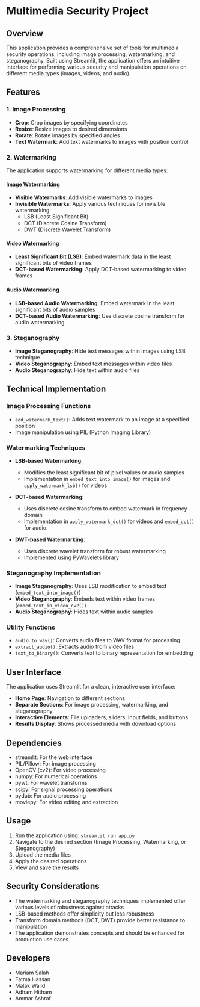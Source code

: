 # Multimedia Security Project

## Overview
This application provides a comprehensive set of tools for multimedia security operations, including image processing, watermarking, and steganography. Built using Streamlit, the application offers an intuitive interface for performing various security and manipulation operations on different media types (images, videos, and audio).

## Features

### 1. Image Processing
- **Crop**: Crop images by specifying coordinates
- **Resize**: Resize images to desired dimensions
- **Rotate**: Rotate images by specified angles
- **Text Watermark**: Add text watermarks to images with position control

### 2. Watermarking
The application supports watermarking for different media types:

#### Image Watermarking
- **Visible Watermarks**: Add visible watermarks to images
- **Invisible Watermarks**: Apply various techniques for invisible watermarking:
  - LSB (Least Significant Bit)
  - DCT (Discrete Cosine Transform)
  - DWT (Discrete Wavelet Transform)

#### Video Watermarking
- **Least Significant Bit (LSB)**: Embed watermark data in the least significant bits of video frames
- **DCT-based Watermarking**: Apply DCT-based watermarking to video frames

#### Audio Watermarking
- **LSB-based Audio Watermarking**: Embed watermark in the least significant bits of audio samples
- **DCT-based Audio Watermarking**: Use discrete cosine transform for audio watermarking

### 3. Steganography
- **Image Steganography**: Hide text messages within images using LSB technique
- **Video Steganography**: Embed text messages within video files
- **Audio Steganography**: Hide text within audio files

## Technical Implementation

### Image Processing Functions
- `add_watermark_text()`: Adds text watermark to an image at a specified position
- Image manipulation using PIL (Python Imaging Library)

### Watermarking Techniques
- **LSB-based Watermarking**: 
  - Modifies the least significant bit of pixel values or audio samples
  - Implementation in `embed_text_into_image()` for images and `apply_watermark_lsb()` for videos
  
- **DCT-based Watermarking**:
  - Uses discrete cosine transform to embed watermark in frequency domain
  - Implementation in `apply_watermark_dct()` for videos and `embed_dct()` for audio
  
- **DWT-based Watermarking**:
  - Uses discrete wavelet transform for robust watermarking
  - Implemented using PyWavelets library

### Steganography Implementation
- **Image Steganography**: Uses LSB modification to embed text (`embed_text_into_image()`)
- **Video Steganography**: Embeds text within video frames (`embed_text_in_video_cv2()`)
- **Audio Steganography**: Hides text within audio samples

### Utility Functions
- `audio_to_wav()`: Converts audio files to WAV format for processing
- `extract_audio()`: Extracts audio from video files
- `text_to_binary()`: Converts text to binary representation for embedding

## User Interface
The application uses Streamlit for a clean, interactive user interface:
- **Home Page**: Navigation to different sections
- **Separate Sections**: For image processing, watermarking, and steganography
- **Interactive Elements**: File uploaders, sliders, input fields, and buttons
- **Results Display**: Shows processed media with download options

## Dependencies
- streamlit: For the web interface
- PIL/Pillow: For image processing
- OpenCV (cv2): For video processing
- numpy: For numerical operations
- pywt: For wavelet transforms
- scipy: For signal processing operations
- pydub: For audio processing
- moviepy: For video editing and extraction

## Usage
1. Run the application using: `streamlit run app.py`
2. Navigate to the desired section (Image Processing, Watermarking, or Steganography)
3. Upload the media files
4. Apply the desired operations
5. View and save the results

## Security Considerations
- The watermarking and steganography techniques implemented offer various levels of robustness against attacks
- LSB-based methods offer simplicity but less robustness
- Transform domain methods (DCT, DWT) provide better resistance to manipulation
- The application demonstrates concepts and should be enhanced for production use cases

## Developers
- Mariam Salah
- Fatma Hassan
- Malak Walid
- Adham Hitham
- Ammar Ashraf 